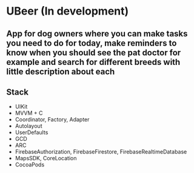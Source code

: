 # UBeer (In development)

 App for dog owners where you can make tasks you need to do for today, make reminders to know when you should see the pat doctor for example and search for different breeds with little description about each
 ---
## Stack
* UIKit
* MVVM + C
* Coordinator, Factory, Adapter
* Autolayout
* UserDefaults
* GCD
* ARC
* FirebaseAuthorization, FirebaseFirestore, FirebaseRealtimeDatabase
* MapsSDK, CoreLocation
* CocoaPods
